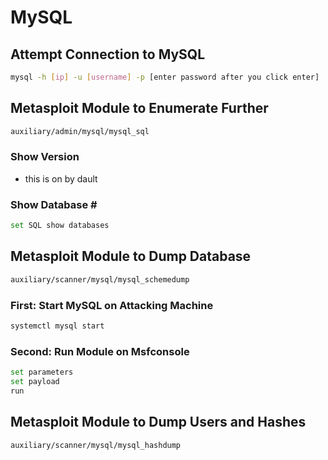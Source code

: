 # MySQL

## Attempt Connection to MySQL

```bash
mysql -h [ip] -u [username] -p [enter password after you click enter]
```

## Metasploit Module to Enumerate Further

```bash
auxiliary/admin/mysql/mysql_sql
```

### Show Version

* this is on by dault

### Show Database \#

```bash
set SQL show databases
```

## Metasploit Module to Dump Database

```bash
auxiliary/scanner/mysql/mysql_schemedump
```

### First: Start MySQL on Attacking Machine

```bash
systemctl mysql start
```

### Second: Run Module on Msfconsole

```bash
set parameters
set payload
run
```

## Metasploit Module to Dump Users and Hashes

```bash
auxiliary/scanner/mysql/mysql_hashdump
```

